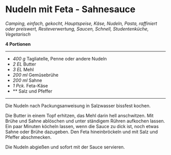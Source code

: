 # Nudeln mit Feta - Sahnesauce

*Camping, einfach, gekocht, Hauptspeise, Käse, Nudeln, Pasta, raffiniert oder preiswert, Resteverwertung, Saucen, Schnell, Studentenküche, Vegetarisch*

**4 Portionen**

---

- *400 g* Tagliatelle, Penne oder andere Nudeln
- *2 EL* Butter
- *3 EL* Mehl
- *200 ml* Gemüsebrühe
- *200 ml* Sahne
- *1 Pck.* Feta-Käse
- ** Salz und Pfeffer

---

Die Nudeln nach Packungsanweisung in Salzwasser bissfest kochen. 

Die Butter in einem Topf erhitzen, das Mehl darin hell anschwitzen. Mit Brühe und Sahne ablöschen und unter ständigem Rühren aufkochen lassen. Ein paar Minuten köcheln lassen, wenn die Sauce zu dick ist, noch etwas Sahne oder Brühe dazugeben. Den Feta hineinbröckeln und mit Salz und Pfeffer abschmecken. 

Die Nudeln abgießen und sofort mit der Sauce servieren.